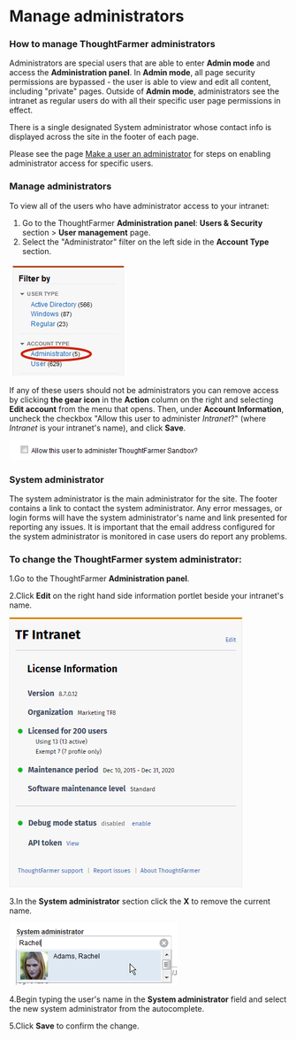 # Manage administrators



### How to manage ThoughtFarmer administrators

Administrators are special users that are able to enter **Admin mode** and access the **Administration panel**. In **Admin mode**, all page security permissions are bypassed - the user is able to view and edit all content, including "private" pages. Outside of **Admin mode**, administrators see the intranet as regular users do with all their specific user page permissions in effect.  
  
There is a single designated System administrator whose contact info is displayed across the site in the footer of each page.  
  
Please see the page [Make a user an administrator](make-a-user-an-administrator.md) for steps on enabling administrator access for specific users.

### Manage administrators

To view all of the users who have administrator access to your intranet:

1. Go to the ThoughtFarmer **Administration panel**: **Users & Security** section &gt; **User management** page.
2. Select the "Administrator" filter on the left side in the **Account Type** section.

![](../../.gitbook/assets/1%20%2822%29.png)

  
If any of these users should not be administrators you can remove access by clicking **the gear icon** in the **Action** column on the right and selecting **Edit account** from the menu that opens. Then, under **Account Information**, uncheck the checkbox "Allow this user to administer _Intranet_?" \(where _Intranet_ is your intranet's name\), and click **Save**.

![](../../.gitbook/assets/2%20%2827%29.png)

### System administrator

The system administrator is the main administrator for the site. The footer contains a link to contact the system administrator. Any error messages, or login forms will have the system administrator's name and link presented for reporting any issues. It is important that the email address configured for the system administrator is monitored in case users do report any problems.

### To change the ThoughtFarmer system administrator:

1.Go to the ThoughtFarmer **Administration panel**.

2.Click **Edit** on the right hand side information portlet beside your intranet's name.

![](../../.gitbook/assets/3%20%2819%29.png)

3.In the **System administrator** section click the **X** to remove the current name.

![](../../.gitbook/assets/4%20%283%29.png)



4.Begin typing the user's name in the **System administrator** field and select the new system administrator from the autocomplete.

5.Click **Save** to confirm the change.


